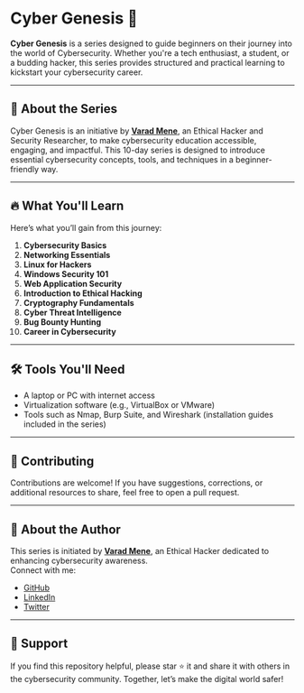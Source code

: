 # Cyber Genesis 🚀

**Cyber Genesis** is a series designed to guide beginners on their journey into the world of Cybersecurity. Whether you're a tech enthusiast, a student, or a budding hacker, this series provides structured and practical learning to kickstart your cybersecurity career.

---

## 🚀 About the Series

Cyber Genesis is an initiative by **[Varad Mene](https://github.com/menevarad007)**, an Ethical Hacker and Security Researcher, to make cybersecurity education accessible, engaging, and impactful. This 10-day series is designed to introduce essential cybersecurity concepts, tools, and techniques in a beginner-friendly way.

---

## 🔥 What You'll Learn

Here’s what you’ll gain from this  journey:

1. **Cybersecurity Basics**
2. **Networking Essentials**  
3. **Linux for Hackers**  
4. **Windows Security 101**  
5. **Web Application Security**  
6. **Introduction to Ethical Hacking**  
7. **Cryptography Fundamentals**  
8. **Cyber Threat Intelligence**  
9. **Bug Bounty Hunting** 
10. **Career in Cybersecurity** 

---


## 🛠 Tools You'll Need

- A laptop or PC with internet access  
- Virtualization software (e.g., VirtualBox or VMware)  
- Tools such as Nmap, Burp Suite, and Wireshark (installation guides included in the series)  

---

## 🤝 Contributing

Contributions are welcome! If you have suggestions, corrections, or additional resources to share, feel free to open a pull request.

---

## 📢 About the Author

This series is initiated by **[Varad Mene](https://github.com/varadmene)**, an Ethical Hacker dedicated to enhancing cybersecurity awareness.  
Connect with me:  
- [GitHub](https://github.com/menevarad007)  
- [LinkedIn](http://www.linkedin.com/in/varadmene)  
- [Twitter](https://x.com/varad_mene)

---

## 🌟 Support

If you find this repository helpful, please star ⭐ it and share it with others in the cybersecurity community. Together, let’s make the digital world safer!
